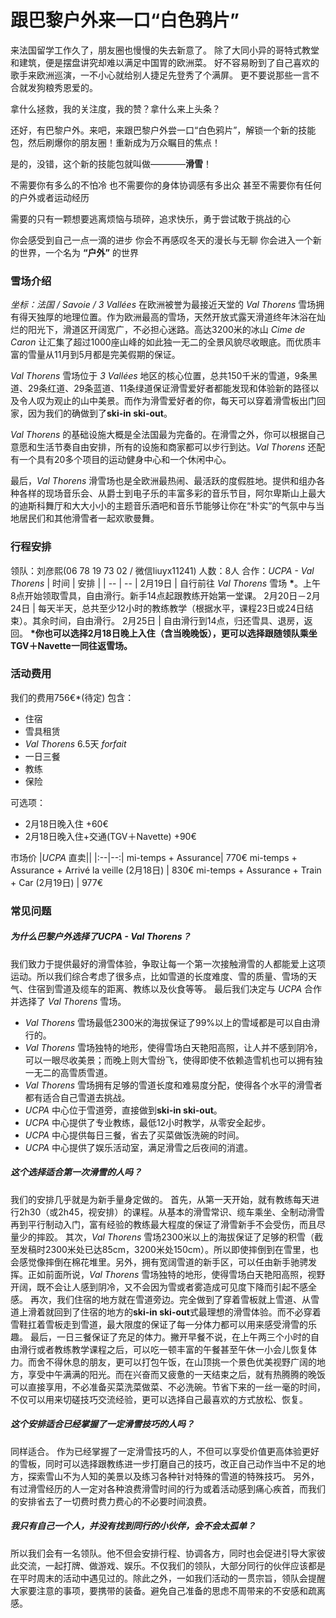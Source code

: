 跟巴黎户外来一口“白色鸦片”
===============
来法国留学工作久了，朋友圈也慢慢的失去新意了。
除了大同小异的哥特式教堂和建筑，便是摆盘讲究却难以满足中国胃的欧洲菜。
好不容易盼到了自己喜欢的歌手来欧洲巡演，一不小心就给别人捷足先登秀了个满屏。
更不要说那些一言不合就发狗粮秀恩爱的。

拿什么拯救，我的关注度，我的赞？拿什么来上头条？

还好，有巴黎户外。来吧，来跟巴黎户外尝一口“白色鸦片”，解锁一个新的技能包，然后刷爆你的朋友圈！重新成为万众瞩目的焦点！

是的，没错，这个新的技能包就叫做————**滑雪**！

不需要你有多么的不怕冷
也不需要你的身体协调感有多出众
甚至不需要你有任何的户外或者运动经历

需要的只有一颗想要逃离烦恼与琐碎，追求快乐，勇于尝试敢于挑战的心

你会感受到自己一点一滴的进步
你会不再感叹冬天的漫长与无聊
你会进入一个新的世界，一个名为 **“户外”** 的世界

### 雪场介绍
*坐标：法国 / Savoie / 3 Vallées*
在欧洲被誉为最接近天堂的 *Val Thorens* 雪场拥有得天独厚的地理位置。作为欧洲最高的雪场，天然开放式露天滑道终年沐浴在灿烂的阳光下，滑道区开阔宽广，不必担心迷路。高达3200米的冰山 *Cime de Caron* 让汇集了超过1000座山峰的如此独一无二的全景风貌尽收眼底。而优质丰富的雪量从11月到5月都是完美假期的保证。

*Val Thorens* 雪场位于 *3 Vallées* 地区的核心位置，总共150千米的雪道，9条黑道、29条红道、29条蓝道、11条绿道保证滑雪爱好者都能发现和体验新的路径以及令人叹为观止的山中美景。而作为滑雪爱好者的你，每天可以穿着滑雪板出门回家，因为我们的确做到了**ski-in ski-out**。

*Val Thorens* 的基础设施大概是全法国最为完备的。在滑雪之外，你可以根据自己意愿和生活节奏自由安排，所有的设施和商家都可以步行到达。*Val Thorens* 还配有一个具有20多个项目的运动健身中心和一个休闲中心。

最后，*Val Thorens* 滑雪场也是全欧洲最热闹、最活跃的度假胜地。提供和组办各种各样的现场音乐会、从爵士到电子乐的丰富多彩的音乐节目，阿尔卑斯山上最大的迪斯科舞厅和大大小小的主题音乐酒吧和音乐节能够让你在“朴实”的气氛中与当地居民们和其他滑雪者一起欢歌曼舞。

### 行程安排
领队：刘彦熙(06 78 19 73 02 / 微信liuyx11241)
人数：8人
合作：*UCPA - Val Thorens*
| 时间 | 安排 |
| -- | -- |
2月19日 | 自行前往 *Val Thorens* 雪场 **\***。上午8点开始领取雪具，自由滑行。新手14点起跟教练开始第一堂课。
2月20日－2月24日 | 每天半天，总共至少12小时的教练教学（根据水平，课程23日或24日结束）。其余时间，自由滑行。
2月25日 | 自由滑行到14点，归还雪具、退房，返回。
**\*你也可以选择2月18日晚上入住（含当晚晚饭），更可以选择跟随领队乘坐TGV＋Navette一同往返雪场。**


### 活动费用
我们的费用756€\*(待定)
包含：
* 住宿
* 雪具租赁
* *Val Thorens* 6.5天 *forfait*
* 一日三餐
* 教练
* 保险

可选项：
* 2月18日晚入住 +60€
* 2月18日晚入住+交通(TGV＋Navette) +90€

市场价
|*UCPA* 直卖||
|:--|--:|
mi-temps + Assurance| 770€
mi-temps + Assurance + Arrivé la veille (2月18日) | 830€
mi-temps + Assurance + Train + Car (2月19日) | 977€

### 常见问题
##### 为什么巴黎户外选择了*UCPA - Val Thorens*？
我们致力于提供最好的滑雪体验，争取让每一个第一次接触滑雪的人都能爱上这项运动。所以我们综合考虑了很多点，比如雪道的长度难度、雪的质量、雪场的天气、住宿到雪道及缆车的距离、教练以及伙食等等。
最后我们决定与 *UCPA* 合作并选择了 *Val Thorens* 雪场。
* *Val Thorens* 雪场最低2300米的海拔保证了99%以上的雪域都是可以自由滑行的。
* *Val Thorens* 雪场独特的地形，使得雪场白天艳阳高照，让人并不感到阴冷，可以一眼尽收美景；而晚上则大雪纷飞，使得即使不依赖造雪机也可以拥有独一无二的高雪质雪道。
* *Val Thorens* 雪场拥有足够的雪道长度和难易度分配，使得各个水平的滑雪者都有适合自己雪道去挑战。
* *UCPA* 中心位于雪道旁，直接做到**ski-in ski-out**。
* *UCPA* 中心提供了专业教练，最低12小时教学，从零安全起步。
* *UCPA* 中心提供每日三餐，省去了买菜做饭洗碗的时间。
* *UCPA* 中心提供了娱乐活动室，满足滑雪之后夜间的消遣。

##### 这个选择适合第一次滑雪的人吗？
我们的安排几乎就是为新手量身定做的。
首先，从第一天开始，就有教练每天进行2h30（或2h45，视安排）的课程。从基本的滑雪常识、缆车乘坐、全制动滑雪再到平行制动入门，富有经验的教练最大程度的保证了滑雪新手不会受伤，而且尽量少的摔跤。
其次，*Val Thorens* 雪场2300米以上的海拔保证了足够的积雪（截至发稿时2300米处已达85cm，3200米处150cm）。所以即使摔倒到在雪里，也会感觉像摔倒在棉花堆里。另外，拥有宽阔雪道的新手区，可以任由新手驰骋发挥。正如前面所说，*Val Thorens* 雪场独特的地形，使得雪场白天艳阳高照，视野开阔，既不会让人感到阴冷，又不会因为雪或者雾造成可见度下降而引起不感全感。
再次，我们住宿的地方就在雪道旁边。完全做到了穿着雪板就上雪道、从雪道上滑着就回到了住宿的地方的**ski-in ski-out**式最理想的滑雪体验。而不必穿着雪鞋扛着雪板走到雪道，最大限度的保证了每一分体力都可以用来感受滑雪的乐趣。
最后，一日三餐保证了充足的体力。撇开早餐不说，在上午两三个小时的自由滑行或者教练教学课程之后，可以吃一顿丰富的午餐甚至午休一小会儿恢复体力。而舍不得休息的朋友，更可以打包午饭，在山顶挑一个景色优美视野广阔的地方，享受中午满满的阳光。而在兴奋而又疲惫的一天结束之后，就有热腾腾的晚饭可以直接享用，不必准备买菜洗菜做菜、不必洗碗。节省下来的一丝一毫的时间，不仅可以用来切磋技巧交流经验，更可以选择自己最喜欢的方式放松、恢复。

##### 这个安排适合已经掌握了一定滑雪技巧的人吗？
同样适合。
作为已经掌握了一定滑雪技巧的人，不但可以享受价值更高体验更好的雪板，同时可以选择跟教练进一步打磨自己的技巧，改正自己动作当中不足的地方，探索雪山不为人知的美景以及练习各种针对特殊的雪道的特殊技巧。
另外，有过滑雪经历的人一定对各种浪费滑雪时间的行为或着活动感到痛心疾首，而我们的安排省去了一切费时费力费心的不必要时间浪费。

##### 我只有自己一个人，并没有找到同行的小伙伴，会不会太孤单？
所以我们会有一名领队。他不但会安排行程、协调各方，同时也会促进引导大家彼此交流，一起打牌、做游戏、娱乐。不仅我们的领队，大部分同行的伙伴应该都是在平时周末的活动中遇见过的。除此之外，一如我们活动的一贯宗旨，领队会提醒大家要注意的事项，要携带的装备。避免自己准备的思虑不周带来的不安感和疏离感。



